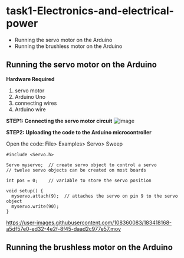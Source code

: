# task1-Electronics-and-electrical-power
* Running the servo motor on the Arduino
* Running the brushless motor on the Arduino

## Running the servo motor on the Arduino

**Hardware Required** 
1. servo motor
2. Arduino Uno
3. connecting wires
4. Arduino wire

**STEP1: Connecting the servo motor circuit**
![image](https://user-images.githubusercontent.com/108360083/183415088-60203128-3f65-4005-972e-500d10a9288b.png)

**STEP2: Uploading the code to the Arduino microcontroller**

Open the code: File> Examples> Servo> Sweep
```
#include <Servo.h>

Servo myservo;  // create servo object to control a servo
// twelve servo objects can be created on most boards

int pos = 0;    // variable to store the servo position

void setup() {
  myservo.attach(9);  // attaches the servo on pin 9 to the servo object
  myservo.write(90);   
}
```

https://user-images.githubusercontent.com/108360083/183418168-a5df57e0-ed32-4e2f-8f45-daad2c977e57.mov



## Running the brushless motor on the Arduino
